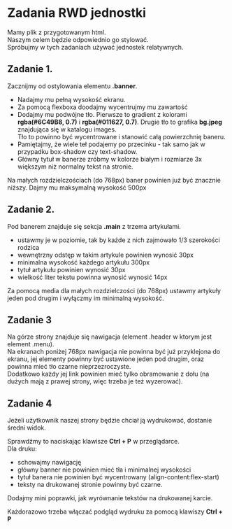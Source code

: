 Zadania RWD jednostki
=====================

Mamy plik z przygotowanym html.  
Naszym celem będzie odpowiednio go stylować.  
Spróbujmy w tych zadaniach używać jednostek relatywnych.

Zadanie 1.
----------
Zacznijmy od ostylowania elementu **.banner**.
- Nadajmy mu pełną wysokość ekranu.
- Za pomocą flexboxa doodajmy wycentrujmy mu zawartość
- Dodajmy mu podwójne tło. Pierwsze to gradient z kolorami **rgba(#6C49B8, 0.7)** i **rgba(#011627, 0.7)**. Drugie tło to grafika **bg.jpeg** znajdująca się w katalogu images.  
  Tło to powinno być wycentrowane i stanowić całą powierzchnię baneru.
- Pamiętajmy, że wiele teł podajemy po przecinku - tak samo jak w przypadku box-shadow czy text-shadow.
- Główny tytuł w banerze zróbmy w kolorze białym i rozmiarze 3x większym niż normalny tekst na stronie.

Na małych rozdzielczościach (do 768px) baner powinien już być znacznie niższy. Dajmy mu maksymalną wysokość 500px

Zadanie 2.
----------
Pod banerem znajduje się sekcja **.main** z trzema artykułami.
- ustawmy je w poziomie, tak by każde z nich zajmowało 1/3 szerokości rodzica
- wewnętrzny odstęp w takim artykule powinien wynosić 30px
- minimalna wysokość każdego artykułu 300px
- tytuł artykułu powinien wynosić 30px
- wielkość liter tekstu powinna wynosić wynosić 14px

Za pomocą media dla małych rozdzielczości (do 768px) ustawmy artykuły jeden pod drugim i wyłączmy im minimalną wysokość.

Zadanie 3
---------
Na górze strony znajduje się nawigacja (element .header w ktorym jest element .menu).  
Na ekranach poniżej 768px nawigacja nie powinna być już przyklejona do ekranu, jej elementy powinny być ustawione jeden pod drugim, oraz powinna mieć tło czarne nieprzezroczyste.  
Dodatkowo każdy jej link powinien mieć tylko obramowanie z dołu (na dużych mają z prawej strony, więc trzeba je też wyzerować).

Zadanie 4
---------
Jeżeli użytkownik naszej strony będzie chciał ją wydrukować, dostanie średni widok.
 
Sprawdźmy to naciskając klawisze **Ctrl + P** w przeglądarce.  
Dla druku:
- schowajmy nawigację
- główny banner nie powinien mieć tła i minimalnej wysokości
- tytuł banera nie powinien być wycentrowany (align-content:flex-start)
- teksty na drukowanej stronie powinny być czarne.

Dodajmy mini poprawki, jak wyrównanie tekstów na drukowanej karcie. 

Każdorazowo trzeba włączać podgląd wydruku za pomocą klawiszy **Ctrl + P**
